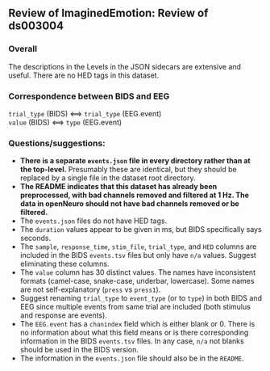 ## Review of ImaginedEmotion: Review of ds003004

### Overall
The descriptions in the Levels in the JSON sidecars are extensive and useful.
There are no HED tags in this dataset.

### Correspondence between BIDS and EEG
`trial_type` (BIDS) <==> `trial_type` (EEG.event)  
`value` (BIDS) <==> `type` (EEG.event)

### Questions/suggestions:

* **There is a separate `events.json` file in every directory rather than at the top-level.**
Presumably these are identical, but they should be replaced by a single
file in the dataset root directory.
* **The README indicates that this dataset has already been preprocessed,
with bad channels removed and filtered at 1 Hz.
The data in openNeuro should not have bad channels removed or be filtered.**
* The `events.json` files do not have HED tags.
* The `duration` values appear to be given in ms, but BIDS specifically says seconds.
* The `sample`, `response_time`, `stim_file`,  `trial_type`, and `HED` columns
are included in the BIDS `events.tsv` files but only have `n/a` values.
Suggest eliminating these columns. 
* The `value` column has 30 distinct values. The names have inconsistent formats
(camel-case, snake-case, underbar, lowercase).
Some names are not self-explanatory (`press` vs `press1`).
* Suggest renaming `trial_type` to `event_type` (or to `type`) in both BIDS and EEG since multiple
events from same trial are included (both stimulus and response are events).
* The `EEG.event` has a `chanindex` field which is either blank or 0.
There is no information about what this field means or is there corresponding information in the BIDS `events.tsv` files.
In any case, `n/a` not blanks should be used in the BIDS version.
* The information in the `events.json` file should also be in the `README`.
